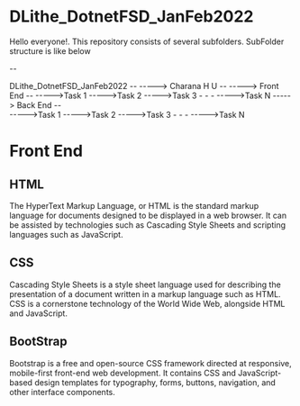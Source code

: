 # DLithe_DotnetFSD_JanFeb2022

Hello everyone!. This repository consists of several subfolders. SubFolder structure is like below


--

DLithe_DotnetFSD_JanFeb2022
           --
           -----> Charana H U
                      --
                      -----> Front End
                                --
                                ----->Task 1
                                ----->Task 2
                                ----->Task 3
                                -
                                -
                                -
                                ----->Task N 
                      -----> Back End
                                --      
                                ----->Task 1
                                ----->Task 2
                                ----->Task 3
                                -
                                -
                                -
                                ----->Task N


# Front End

## HTML
The HyperText Markup Language, or HTML is the standard markup language for documents designed to be displayed in a web browser. It can be assisted by technologies such as Cascading Style Sheets and scripting languages such as JavaScript.

## CSS
Cascading Style Sheets is a style sheet language used for describing the presentation of a document written in a markup language such as HTML. CSS is a cornerstone technology of the World Wide Web, alongside HTML and JavaScript.

## BootStrap
Bootstrap is a free and open-source CSS framework directed at responsive, mobile-first front-end web development. It contains CSS and JavaScript-based design templates for typography, forms, buttons, navigation, and other interface components.
